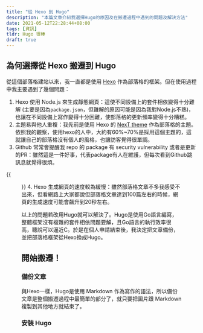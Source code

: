 ```yaml
---
title: "從 Hexo 到 Hugo"
description: "本篇文章介紹我選擇Hugo的原因及在搬遷過程中遇到的問題及解決方法"
date: 2021-05-12T22:28:44+08:00
tags: [資訊]
tldr: Hugo 很棒
draft: true
---
```


<!-- 
1. why move to hugo
2. step to set-up a blog in hugo
   1. theme
   2. adjust theme
   3. Katex
   4. import noto sans CJK TC
   5. deploy (travis CI)
   6. google analytics
   7. google search console
3. 心得 
-->


## 為何選擇從 Hexo 搬遷到 Hugo

從這個部落格建站以來，我一直都是使用 [Hexo](https://hexo.io/zh-tw/) 作為部落格的框架。但在使用過程中我主要遇到了幾個問題：

1. Hexo 使用 Node.js 來生成靜態網頁：這使不同設備上的套件相依變得十分難解 (主要是因為`package.json`，但難解的原因可能是因為我對Node.js不熟)，也讓在不同設備上寫作變得十分困難，使部落格的更新頻率變得十分糟糕。
2. 主題易與他人重複：我先前是使用 Hexo 的 [NexT theme](https://github.com/theme-next/hexo-theme-next) 作為部落格的主題。依照我的觀察，使用hexo的人中，大約有60%~70%是採用這個主題的，這就讓自己的部落格沒有個人的風格，也讓訪客覺得很單調。
3. Github 常常會提醒我 repo 的 package 有 security vulnerability 或者是更新的PR：雖然這是一件好事，代表package有人在維護，但每次看到Github跳訊息就覺得很煩。
   
{{<figure src="/image/to-hugo-github-alert.png" title="各種security vulnerability和更新的PR">}}
4. Hexo 生成網頁的速度較為緩慢：雖然部落格文章不多我感受不出來，但看網路上大家都說但部落格文章達到100篇左右的時候，網頁的生成速度可能會飆升到20秒左右。

以上的問題若改用Hugo就可以解決了。Hugo是使用Go語言編寫，整體框架沒有複雜的套件相依問題要解，且Go語言的執行效率很高，聽說可以逼近C。於是在個人申請結束後，我決定把文章備份，並把部落格框架從Hexo換成Hugo。

## 開始搬遷！

### 備份文章

與Hexo一樣，Hugo是使用 Markdown 作為寫作的語法，所以備份文章是整個搬遷過程中最簡單的部分了，就只要把圖片跟 Markdown 複製到其他地方就結束了。

### 安裝 Hugo

